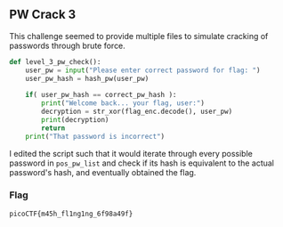 ## PW Crack 3

This challenge seemed to provide multiple files to simulate cracking of passwords through brute force.

```python
def level_3_pw_check():
    user_pw = input("Please enter correct password for flag: ")
    user_pw_hash = hash_pw(user_pw)
    
    if( user_pw_hash == correct_pw_hash ):
        print("Welcome back... your flag, user:")
        decryption = str_xor(flag_enc.decode(), user_pw)
        print(decryption)
        return
    print("That password is incorrect")

```

I edited the script such that it would iterate through every possible password in `pos_pw_list` and check if its hash is equivalent to the actual password's hash, and eventually obtained the flag.

### Flag

`picoCTF{m45h_fl1ng1ng_6f98a49f}`